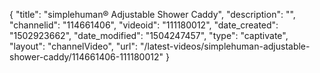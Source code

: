 {
    "title": "simplehuman&reg; Adjustable Shower Caddy",
    "description": "",
    "channelid": "114661406",
    "videoid": "111180012",
    "date_created": "1502923662",
    "date_modified": "1504247457",
    "type": "captivate",
    "layout": "channelVideo",
    "url": "\/latest-videos\/simplehuman-adjustable-shower-caddy\/114661406-111180012"
}